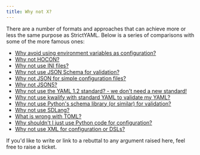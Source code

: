 ```yaml
---
title: Why not X?
---
```


There are a number of formats and approaches that can achieve more or
less the same purpose as StrictYAML. Below is a series of comparisons
with some of the more famous ones:

- [Why avoid using environment variables as configuration?]()
- [Why not HOCON?]()
- [Why not use INI files?]()
- [Why not use JSON Schema for validation?]()
- [Why not JSON for simple configuration files?]()
- [Why not JSON5?]()
- [Why not use the YAML 1.2 standard? - we don't need a new standard!]()
- [Why not use kwalify with standard YAML to validate my YAML?]()
- [Why not use Python's schema library (or similar) for validation?]()
- [Why not use SDLang?]()
- [What is wrong with TOML?]()
- [Why shouldn't I just use Python code for configuration?]()
- [Why not use XML for configuration or DSLs?]()


If you'd like to write or link to a rebuttal to any argument raised
here, feel free to raise a ticket.